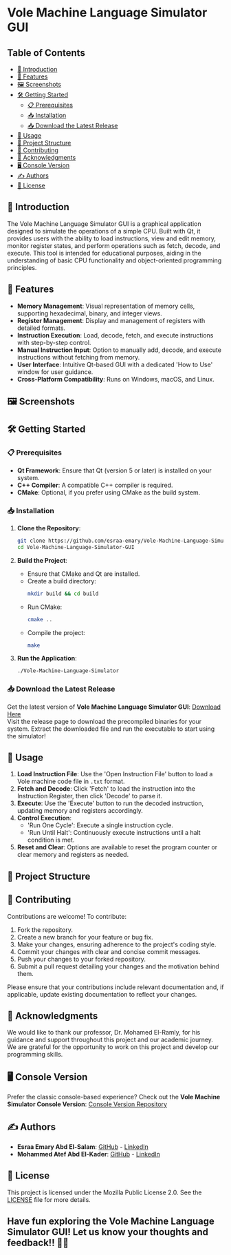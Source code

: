 # Vole Machine Language Simulator GUI

## Table of Contents

- [📌 Introduction](#-introduction)
- [🚀 Features](#-features)
- [🖼️ Screenshots](#-screenshots)
- [🛠️ Getting Started](#-getting-started)
  - [📋 Prerequisites](#-prerequisites)
  - [📥 Installation](#-installation)
  - [📥 Download the Latest Release](#-download-the-latest-release)
- [📌 Usage](#-usage)
- [📁 Project Structure](#-project-structure)
- [🤝 Contributing](#-contributing)
- [🌟 Acknowledgments](#-acknowledgments)
- [🖥️ Console Version](#️-console-version)
- [✍️ Authors](#️-authors)
- [📜 License](#-license)

## 📌 Introduction

The Vole Machine Language Simulator GUI is a graphical application designed to simulate the operations of a simple CPU. Built with Qt, it provides users with the ability to load instructions, view and edit memory, monitor register states, and perform operations such as fetch, decode, and execute. This tool is intended for educational purposes, aiding in the understanding of basic CPU functionality and object-oriented programming principles.

## 🚀 Features

- **Memory Management**: Visual representation of memory cells, supporting hexadecimal, binary, and integer views.
- **Register Management**: Display and management of registers with detailed formats.
- **Instruction Execution**: Load, decode, fetch, and execute instructions with step-by-step control.
- **Manual Instruction Input**: Option to manually add, decode, and execute instructions without fetching from memory.
- **User Interface**: Intuitive Qt-based GUI with a dedicated 'How to Use' window for user guidance.
- **Cross-Platform Compatibility**: Runs on Windows, macOS, and Linux.

## 🖼️ Screenshots


## 🛠️ Getting Started
### 📋 Prerequisites

- **Qt Framework**: Ensure that Qt (version 5 or later) is installed on your system.
- **C++ Compiler**: A compatible C++ compiler is required.
- **CMake**: Optional, if you prefer using CMake as the build system.

### 📥 Installation

1. **Clone the Repository**:
   ```bash
   git clone https://github.com/esraa-emary/Vole-Machine-Language-Simulator-GUI.git
   cd Vole-Machine-Language-Simulator-GUI
   ```

2. **Build the Project**:
   - Ensure that CMake and Qt are installed.
   - Create a build directory:
     ```bash
     mkdir build && cd build
     ```
   - Run CMake:
     ```bash
     cmake ..
     ```
   - Compile the project:
     ```bash
     make
     ```

3. **Run the Application**:
   ```bash
   ./Vole-Machine-Language-Simulator
   ```

### 📥 Download the Latest Release

Get the latest version of **Vole Machine Language Simulator GUI**: [Download Here](https://github.com/esraa-emary/Vole-Machine-Language-Simulator-GUI/releases/latest) <br>
Visit the release page to download the precompiled binaries for your system. Extract the downloaded file and run the executable to start using the simulator!

## 📌 Usage

1. **Load Instruction File**: Use the 'Open Instruction File' button to load a Vole machine code file in `.txt` format.
2. **Fetch and Decode**: Click 'Fetch' to load the instruction into the Instruction Register, then click 'Decode' to parse it.
3. **Execute**: Use the 'Execute' button to run the decoded instruction, updating memory and registers accordingly.
4. **Control Execution**:
   - 'Run One Cycle': Execute a single instruction cycle.
   - 'Run Until Halt': Continuously execute instructions until a halt condition is met.
5. **Reset and Clear**: Options are available to reset the program counter or clear memory and registers as needed.

## 📁 Project Structure


## 🤝 Contributing

Contributions are welcome! To contribute:

1. Fork the repository.
2. Create a new branch for your feature or bug fix.
3. Make your changes, ensuring adherence to the project's coding style.
4. Commit your changes with clear and concise commit messages.
5. Push your changes to your forked repository.
6. Submit a pull request detailing your changes and the motivation behind them.

Please ensure that your contributions include relevant documentation and, if applicable, update existing documentation to reflect your changes.

## 🌟 Acknowledgments

We would like to thank our professor, Dr. Mohamed El-Ramly, for his guidance and support throughout this project and our academic journey. We are grateful for the opportunity to work on this project and develop our programming skills.

## 🖥️ Console Version

Prefer the classic console-based experience? Check out the **Vole Machine Simulator Console Version**: [Console Version Repository](https://github.com/esraa-emary/Vole-Machine-Language-Simulator)

## ✍️ Authors

- **Esraa Emary Abd El-Salam**: [GitHub](https://github.com/esraa-emary) - [LinkedIn](https://www.linkedin.com/in/esraa-emary-b372b8303/)
- **Mohammed Atef Abd El-Kader**: [GitHub](https://github.com/Mohammed-3tef) - [LinkedIn](https://www.linkedin.com/in/mohammed-atef-b0a408299/)


## 📜 License

This project is licensed under the Mozilla Public License 2.0. See the [LICENSE](https://github.com/esraa-emary/Vole-Machine-Language-Simulator-GUI/blob/main/LICENSE) file for more details.

## Have fun exploring the Vole Machine Language Simulator GUI! Let us know your thoughts and feedback!! 🎉🤖
